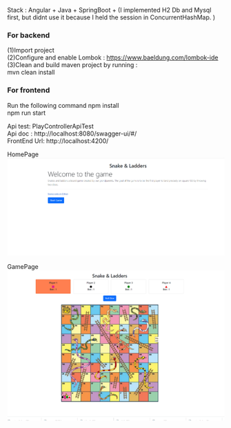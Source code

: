Stack :  Angular + Java + SpringBoot + (I implemented H2 Db and Mysql first, but didnt use it because I held the session in ConcurrentHashMap. )

### For backend ### 
(1)Import project <br />
(2)Configure and enable Lombok : https://www.baeldung.com/lombok-ide <br />
(3)Clean and build maven project by running : <br />
  mvn clean install


### For frontend ### 
Run the following command
npm install<br />
npm run start <br />

Api test: PlayControllerApiTest <br /> 
Api doc : http://localhost:8080/swagger-ui/#/ <br />
FrontEnd Url: http://localhost:4200/ <br />

HomePage
![homePageSS.png](screenShots/homePageSS.png)

GamePage
![gamePageSS.png](screenShots/gamePageSS.png)


